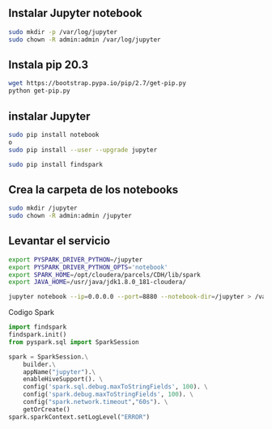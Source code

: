 ## Instalar Jupyter notebook

```sh
sudo mkdir -p /var/log/jupyter
sudo chown -R admin:admin /var/log/jupyter
```
## Instala pip 20.3

```sh
wget https://bootstrap.pypa.io/pip/2.7/get-pip.py 
python get-pip.py
``` 

## instalar Jupyter

```sh
sudo pip install notebook
o
sudo pip install --user --upgrade jupyter

sudo pip install findspark
``` 

## Crea la carpeta de los notebooks

```sh 
sudo mkdir /jupyter
sudo chown -R admin:admin /jupyter
```

## Levantar el servicio

```sh
export PYSPARK_DRIVER_PYTHON=/jupyter
export PYSPARK_DRIVER_PYTHON_OPTS='notebook'
export SPARK_HOME=/opt/cloudera/parcels/CDH/lib/spark
export JAVA_HOME=/usr/java/jdk1.8.0_181-cloudera/

jupyter notebook --ip=0.0.0.0 --port=8880 --notebook-dir=/jupyter > /var/log/jupyter/jupyter.log  2>&1 &

``` 

Codigo Spark

```python
import findspark
findspark.init()
from pyspark.sql import SparkSession

spark = SparkSession.\
    builder.\
    appName("jupyter").\
    enableHiveSupport(). \
    config('spark.sql.debug.maxToStringFields', 100). \
    config('spark.debug.maxToStringFields', 100). \
    config("spark.network.timeout","60s"). \
    getOrCreate()
spark.sparkContext.setLogLevel("ERROR")

``` 

